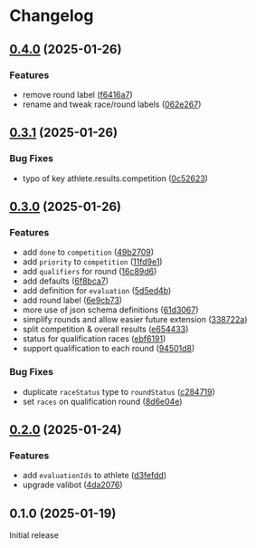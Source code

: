 # Changelog

## [0.4.0](https://github.com/skateresults/import-schema/compare/v0.3.1...v0.4.0) (2025-01-26)


### Features

* remove round label ([f6416a7](https://github.com/skateresults/import-schema/commit/f6416a705430e57c8e039c17db236a2dbfe9ff94))
* rename and tweak race/round labels ([062e267](https://github.com/skateresults/import-schema/commit/062e2670372324264d31667bdb4539c6741ecbca))

## [0.3.1](https://github.com/skateresults/import-schema/compare/v0.3.0...v0.3.1) (2025-01-26)


### Bug Fixes

* typo of key athlete.results.competition ([0c52623](https://github.com/skateresults/import-schema/commit/0c526231fe71e43aedb3f7401fbfd98d9ce6e6f9))

## [0.3.0](https://github.com/skateresults/import-schema/compare/v0.2.0...v0.3.0) (2025-01-26)


### Features

* add `done` to `competition` ([49b2709](https://github.com/skateresults/import-schema/commit/49b2709f3887854c51fb9ba26fc1e156a5a70128))
* add `priority` to `competition` ([11fd9e1](https://github.com/skateresults/import-schema/commit/11fd9e19841bfab690d7c398405037930e1b9ad8))
* add `qualifiers` for round ([16c89d6](https://github.com/skateresults/import-schema/commit/16c89d6c4f0673ca72a6a8a9f210bf8b94b84669))
* add defaults ([6f8bca7](https://github.com/skateresults/import-schema/commit/6f8bca7fbb771ccc3ec455370b2765a6081900b1))
* add definition for `evaluation` ([5d5ed4b](https://github.com/skateresults/import-schema/commit/5d5ed4b61b37fb2178259affcca8984e57ff8f69))
* add round label ([6e9cb73](https://github.com/skateresults/import-schema/commit/6e9cb73fd5338ba454f20b501d98727589d8c06b))
* more use of json schema definitions ([61d3067](https://github.com/skateresults/import-schema/commit/61d306784f18784982747cafc7a5f6ce7ae9c531))
* simplify rounds and allow easier future extension ([338722a](https://github.com/skateresults/import-schema/commit/338722a4f7b84b2967b01cdaebf488a4bc35f431))
* split competition & overall results ([e654433](https://github.com/skateresults/import-schema/commit/e654433cb39c609833d740a75c6bbd5228642cfe))
* status for qualification races ([ebf6191](https://github.com/skateresults/import-schema/commit/ebf6191a7ed63920b977b9dfe9ae06a07d389bdb))
* support qualification to each round ([94501d8](https://github.com/skateresults/import-schema/commit/94501d8228a8a1050b29a2707d53c496b9554739))


### Bug Fixes

* duplicate `raceStatus` type to `roundStatus` ([c284719](https://github.com/skateresults/import-schema/commit/c284719015519f58779cead14d465edc2d99625e))
* set `races` on qualification round ([8d6e04e](https://github.com/skateresults/import-schema/commit/8d6e04ee5666be2dd1d3fd6a2c417ad4b9858b5c))

## [0.2.0](https://github.com/skateresults/import-schema/compare/v0.1.0...v0.2.0) (2025-01-24)


### Features

* add `evaluationIds` to athlete ([d3fefdd](https://github.com/skateresults/import-schema/commit/d3fefddf6a00a49b3a126d3962d2330c3fe591aa))
* upgrade valibot ([4da2076](https://github.com/skateresults/import-schema/commit/4da20764cec9d8add0475cafc7bde3012f115b0f))

## 0.1.0 (2025-01-19)

Initial release
